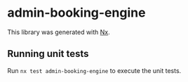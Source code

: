 # admin-booking-engine

This library was generated with [Nx](https://nx.dev).

## Running unit tests

Run `nx test admin-booking-engine` to execute the unit tests.
